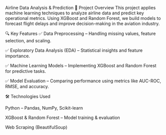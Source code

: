 Airline Data Analysis & Prediction
📌 Project Overview
This project applies machine learning techniques to analyze airline data and predict key operational metrics. Using XGBoost and Random Forest, we build models to forecast flight delays and improve decision-making in the aviation industry.

🔍 Key Features
✅ Data Preprocessing – Handling missing values, feature selection, and scaling.

✅ Exploratory Data Analysis (EDA) – Statistical insights and feature importance.

✅ Machine Learning Models – Implementing XGBoost and Random Forest for predictive tasks.

✅ Model Evaluation – Comparing performance using metrics like AUC-ROC, RMSE, and accuracy.

🛠 Technologies Used

Python – Pandas, NumPy, Scikit-learn

XGBoost & Random Forest – Model training & evaluation

 Web Scraping (BeautifulSoup)
